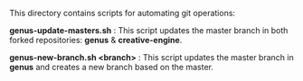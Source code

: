 This directory contains scripts for automating git operations:

**genus-update-masters.sh** : 
This script updates the master branch in both forked repositories: **genus** & **creative-engine**.

**genus-new-branch.sh \<branch\>** : 
This script updates the master branch in **genus** and creates a new 
branch based on the master. 

